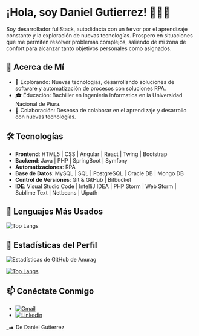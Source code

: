 # ¡Hola, soy Daniel Gutierrez! 👋🏻‍💻

Soy desarrollador fullStack, autodidacta con un fervor por el aprendizaje constante y la exploración de nuevas tecnologías. Prospero en situaciones que me permiten resolver problemas complejos, saliendo de mi zona de confort para alcanzar tanto objetivos personales como asignados.

## 💬 Acerca de Mí
- 🔭 Explorando: Nuevas tecnologías, desarrollando soluciones de software y automatización de procesos con soluciones RPA.
- 🎓 Educación: Bachiller en Ingenieria Informatica en la Universidad Nacional de Piura.
- 👯 Colaboración: Deseosa de colaborar en el aprendizaje y desarrollo con nuevas tecnologías.

## 🛠 Tecnologías
- **Frontend**: HTML5 | CSS | Angular | React | Twing | Bootstrap
- **Backend**: Java | PHP | SpringBoot | Symfony
- **Automatizaciones**: RPA
- **Base de Datos**: MySQL | SQL | PostgreSQL | Oracle DB | Mongo DB
- **Control de Versiones**: Git & GitHub | Bitbucket
- **IDE**: Visual Studio Code | IntelliJ IDEA | PHP Storm | Web Storm | Sublime Text | Netbeans | Uipath

## 👅 Lenguajes Más Usados
<!-- Esto puede ser generado usando una tarjeta de Lenguajes Más Usados de GitHub (https://github.com/anuraghazra/github-readme-stats) -->
![Top Langs](https://github-readme-stats.vercel.app/api/top-langs/?username=danielgutierrez13&theme=tokyonight)

## 🎹 Estadísticas del Perfil
<!-- Tarjeta de Estadísticas de GitHub (https://github.com/anuraghazra/github-readme-stats) -->
![Estadísticas de GitHub de Anurag](https://github-readme-stats.vercel.app/api?username=danielgutierrez13&show_icons=true&theme=tokyonight)

[![Top Langs](https://github-readme-stats.vercel.app/api/top-langs/?username=danielgutierrez13)](https://github.com/anuraghazra/github-readme-stats)

## 📫 Conéctate Conmigo
- [![Gmail](https://img.shields.io/badge/-Gmail-D14836?style=flat-square&logo=Gmail&logoColor=white)](mailto:dgutierrezvillegas@gmail.com)
- [![Linkedin](https://img.shields.io/badge/-LinkedIn-blue?style=flat-square&logo=Linkedin&logoColor=white)](https://www.linkedin.com/in/daniel-gutierrez-villegas/)

_✒️ De Daniel Gutierrez
